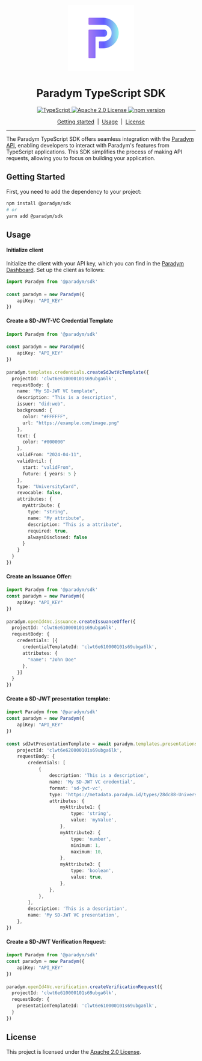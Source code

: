 <p align="center">
<div align="center">
   <img src="assets/icon.png" alt="Paradym Logo" height="176px" />
</div>
<h1 align="center"><b>Paradym TypeScript SDK</b></h1>
</p>


<p align="center">
  <a href="https://typescriptlang.org">
    <img src="https://img.shields.io/badge/%3C%2F%3E-TypeScript-%230074c1.svg" alt="TypeScript" />
  </a>
  <a href="https://opensource.org/licenses/Apache-2.0">
    <img src="https://img.shields.io/badge/License-Apache_2.0-yellowgreen.svg" alt="Apache 2.0 License" />
  </a>
  <a href="https://badge.fury.io/js/@paradym%2Fsdk">
    <img src="https://badge.fury.io/js/@paradym%2Fsdk.svg" alt="npm version">
  </a>
</p>

<p align="center">
  <a href="#getting-started">Getting started</a> 
  &nbsp;|&nbsp;
  <a href="#usage">Usage</a> 
  &nbsp;|&nbsp;
  <a href="#contributing">License</a> 
</p>

---
The Paradym TypeScript SDK offers seamless integration with the [Paradym API](https://paradym.id/reference), enabling developers to interact with Paradym's features from TypeScript applications. This SDK simplifies the process of making API requests, allowing you to focus on building your application.


## Getting Started

First, you need to add the dependency to your project:

```sh
npm install @paradym/sdk
# or 
yarn add @paradym/sdk
```

## Usage

#### Initialize client
Initialize the client with your API key, which you can find in the [Paradym Dashboard](https://paradym.id/app/settings/api-keys). Set up the client as follows:

```ts
import Paradym from '@paradym/sdk'

const paradym = new Paradym({
    apiKey: "API_KEY"
})
```

#### Create a SD-JWT-VC Credential Template
```typescript
import Paradym from '@paradym/sdk'

const paradym = new Paradym({
    apiKey: "API_KEY"
})

paradym.templates.credentials.createSdJwtVcTemplate({
  projectId: 'clwt6e610000101s69ubga6lk',
  requestBody: { 
    name: "My SD-JWT VC template", 
    description: "This is a description", 
    issuer: "did:web", 
    background: { 
      color: "#FFFFFF", 
      url: "https://example.com/image.png" 
    }, 
    text: { 
      color: "#000000" 
    }, 
    validFrom: "2024-04-11", 
    validUntil: { 
      start: "validFrom", 
      future: { years: 5 } 
    }, 
    type: "UniversityCard", 
    revocable: false, 
    attributes: { 
      myAttribute: { 
        type: "string", 
        name: "My attribute", 
        description: "This is a attribute", 
        required: true, 
        alwaysDisclosed: false 
      } 
    } 
  }
})

```

#### Create an Issuance Offer:
```typescript
import Paradym from '@paradym/sdk'
const paradym = new Paradym({
    apiKey: "API_KEY"
})

paradym.openId4Vc.issuance.createIssuanceOffer({
  projectId: 'clwt6e610000101s69ubga6lk',
  requestBody: {
    credentials: [{
      credentialTemplateId: 'clwt6e610000101s69ubga6lk',
      attributes: {
        "name": "John Doe"
      },
    }]
  }
})
```

#### Create a SD-JWT presentation template:
```ts
import Paradym from '@paradym/sdk'
const paradym = new Paradym({
    apiKey: "API_KEY"
})

const sdJwtPresentationTemplate = await paradym.templates.presentations.createPresentationTemplate({
    projectId: 'clwt6e620000101s69ubga6lk',
    requestBody: {
        credentials: [
            {
                description: 'This is a description',
                name: 'My SD-JWT VC credential',
                format: 'sd-jwt-vc',
                type: 'https://metadata.paradym.id/types/28dc88-UniversityCard',
                attributes: {
                    myAttribute1: {
                        type: 'string',
                        value: 'myValue',
                    },
                    myAttribute2: {
                        type: 'number',
                        minimum: 1,
                        maximum: 10,
                    },
                    myAttribute3: {
                        type: 'boolean',
                        value: true,
                    },
                },
            },
        ],
        description: 'This is a description',
        name: 'My SD-JWT VC presentation',
    },
})
```

#### Create a SD-JWT Verification Request:
```ts
import Paradym from '@paradym/sdk'
const paradym = new Paradym({
    apiKey: "API_KEY"
})

paradym.openId4Vc.verification.createVerificationRequest({
  projectId: 'clwt6e610000101s69ubga6lk',
  requestBody: {
    presentationTemplateId: 'clwt6e610000101s69ubga6lk',
  }
})
```

## License

This project is licensed under the [Apache 2.0
License](https://opensource.org/licenses/Apache-2.0).